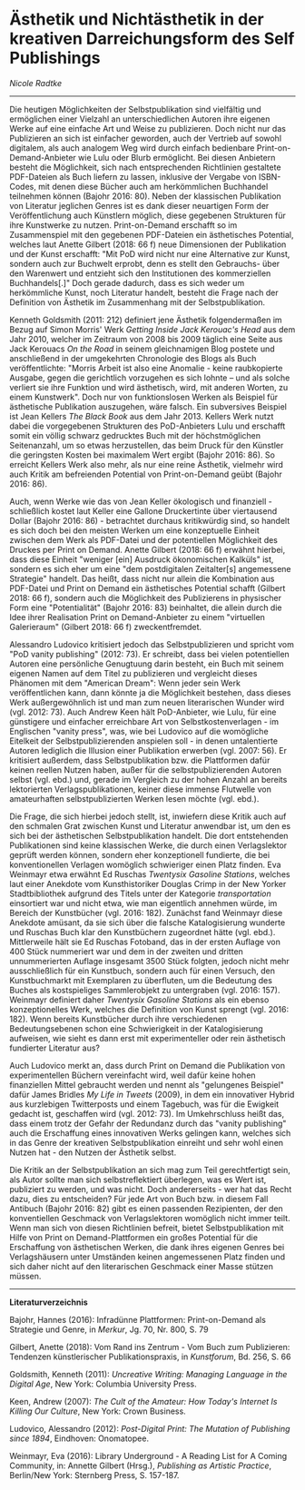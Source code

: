 # Ästhetik und Nichtästhetik in der kreativen Darreichungsform des Self Publishings

*Nicole Radtke*
___
Die heutigen Möglichkeiten der Selbstpublikation sind vielfältig und ermöglichen einer Vielzahl an unterschiedlichen Autoren ihre eigenen Werke auf eine einfache Art und Weise zu publizieren. Doch nicht nur das Publizieren an sich ist einfacher geworden, auch der Vertrieb auf sowohl digitalem, als auch analogem Weg wird durch einfach bedienbare Print-on-Demand-Anbieter wie Lulu oder Blurb ermöglicht. Bei diesen Anbietern besteht die Möglichkeit, sich nach entsprechenden Richtlinien gestaltete PDF-Dateien als Buch liefern zu lassen, inklusive der Vergabe von ISBN-Codes, mit denen diese Bücher auch am herkömmlichen Buchhandel teilnehmen können (Bajohr 2016: 80).
Neben der klassischen Publikation von Literatur jeglichen Genres ist es dank dieser neuartigen Form der Veröffentlichung auch Künstlern möglich, diese gegebenen Strukturen für ihre Kunstwerke zu nutzen. Print-on-Demand erschafft so im Zusammenspiel mit den gegebenen PDF-Dateien ein ästhetisches Potential, welches laut Anette Gilbert (2018: 66 f) neue Dimensionen der Publikation und der Kunst erschafft: "Mit PoD wird nicht nur eine Alternative zur Kunst, sondern auch zur Buchwelt erprobt, denn es stellt den Gebrauchs- über den Warenwert und entzieht sich den Institutionen des kommerziellen Buchhandels[.]"
Doch gerade dadurch, dass es sich weder um herkömmliche Kunst, noch Literatur handelt, besteht die Frage nach der Definition von Ästhetik im Zusammenhang mit der Selbstpublikation.

Kenneth Goldsmith (2011: 212) definiert jene Ästhetik folgendermaßen im Bezug auf Simon Morris' Werk *Getting Inside Jack Kerouac's Head* aus dem Jahr 2010, welcher im Zeitraum von 2008 bis 2009 täglich eine Seite aus Jack Kerouacs *On the Road* in seinem gleichnamigen Blog postete und anschließend in der umgekehrten Chronologie des Blogs als Buch veröffentlichte: "Morris Arbeit ist also eine Anomalie - keine raubkopierte Ausgabe, gegen die gerichtlich vorzugehen es sich lohnte – und als solche verliert sie ihre Funktion und wird ästhetisch, wird, mit anderen Worten, zu einem Kunstwerk". Doch nur von funktionslosen Werken als Beispiel für ästhetische Publikation auszugehen, wäre falsch. Ein subversives Beispiel ist Jean Kellers *The Black Book* aus dem Jahr 2013. Kellers Werk nutzt dabei die vorgegebenen Strukturen des PoD-Anbieters Lulu und erschafft somit ein völlig schwarz gedrucktes Buch mit der höchstmöglichen Seitenanzahl, um so etwas herzustellen, das beim Druck für den Künstler die geringsten Kosten bei maximalem Wert ergibt (Bajohr 2016: 86). So erreicht Kellers Werk also mehr, als nur eine reine Ästhetik, vielmehr wird auch Kritik am befreienden Potential von Print-on-Demand geübt (Bajohr 2016: 86).

Auch, wenn Werke wie das von Jean Keller ökologisch und finanziell - schließlich kostet laut Keller eine Gallone Druckertinte über viertausend Dollar (Bajohr 2016: 86) - betrachtet durchaus kritikwürdig sind, so handelt es sich doch bei den meisten Werken um eine konzeptuelle Einheit zwischen dem Werk als PDF-Datei und der potentiellen Möglichkeit des Druckes per Print on Demand. Anette Gilbert (2018: 66 f) erwähnt hierbei, dass diese Einheit "weniger [ein] Ausdruck ökonomischen Kalküls" ist, sondern es sich eher um eine "dem postdigitalen Zeitalter[s] angemessene Strategie" handelt. Das heißt, dass nicht nur allein die Kombination aus PDF-Datei und Print on Demand ein ästhetisches Potential schafft (Gilbert 2018: 66 f), sondern auch die Möglichkeit des Publizierens in physischer Form eine "Potentialität" (Bajohr 2016: 83) beinhaltet, die allein durch die Idee ihrer Realisation Print on Demand-Anbieter zu einem "virtuellen Galerieraum" (Gilbert 2018: 66 f) zweckentfremdet.

Alessandro Ludovico kritisiert jedoch das Selbstpublizieren und spricht vom "PoD vanity publishing" (2012: 73). Er schreibt, dass bei vielen potentiellen Autoren eine persönliche Genugtuung darin besteht, ein Buch mit seinem eigenen Namen auf dem Titel zu publizieren und vergleicht dieses Phänomen mit dem "American Dream": Wenn jeder sein Werk veröffentlichen kann, dann könnte ja die Möglichkeit bestehen, dass dieses Werk außergewöhnlich ist und man zum neuen literarischen Wunder wird (vgl. 2012: 73).
Auch Andrew Keen hält PoD-Anbieter, wie Lulu, für eine günstigere und einfacher erreichbare Art von Selbstkostenverlagen - im Englischen "vanity press", was, wie bei Ludovico auf die womögliche Eitelkeit der Selbstpublizierenden anspielen soll - in denen untalentierte Autoren lediglich die Illusion einer Publikation erwerben (vgl. 2007: 56). Er kritisiert außerdem, dass Selbstpublikation bzw. die Plattformen dafür keinen reellen Nutzen haben, außer für die selbstpublizierenden Autoren selbst (vgl. ebd.) und, gerade im Vergleich zu der hohen Anzahl an bereits lektorierten Verlagspublikationen, keiner diese immense Flutwelle von amateurhaften selbstpublizierten Werken lesen möchte (vgl. ebd.). 

Die Frage, die sich hierbei jedoch stellt, ist, inwiefern diese Kritik auch auf den schmalen Grat zwischen Kunst und Literatur anwendbar ist, um den es sich bei der ästhetischen Selbstpublikation handelt. Die dort entstehenden Publikationen sind keine klassischen Werke, die durch einen Verlagslektor geprüft werden können, sondern eher konzeptionell fundierte, die bei konventionellen Verlagen womöglich schwieriger einen Platz finden. Eva Weinmayr etwa erwähnt Ed Ruschas *Twentysix Gasoline Stations*,  welches laut einer Anekdote vom Kunsthistoriker Douglas Crimp in der New Yorker Stadtbibliothek aufgrund des Titels unter der Kategorie *transportation* einsortiert war und nicht etwa, wie man eigentlich annehmen würde, im Bereich der Kunstbücher (vgl. 2016: 182). Zunächst fand Weinmayr diese Anekdote amüsant, da sie sich über die falsche Katalogisierung wunderte und  Ruschas Buch klar den Kunstbüchern zugeordnet hätte (vgl. ebd.). Mittlerweile hält sie Ed Ruschas Fotoband, das in der ersten Auflage von 400 Stück nummeriert war und dem in der zweiten und dritten unnummerierten Auflage insgesamt 3500 Stück folgten, jedoch nicht mehr ausschließlich für ein Kunstbuch, sondern auch für einen Versuch, den Kunstbuchmarkt mit Exemplaren zu überfluten, um die Bedeutung des Buches als kostspieliges Sammlerobjekt zu untergraben (vgl. 2016: 157). Weinmayr definiert daher *Twentysix Gasoline Stations* als ein ebenso konzeptionelles Werk, welches die Definition von Kunst sprengt (vgl. 2016: 182). Wenn bereits Kunstbücher durch ihre verschiedenen Bedeutungsebenen schon eine Schwierigkeit in der Katalogisierung aufweisen, wie sieht es dann erst mit experimenteller oder rein ästhetisch fundierter Literatur aus?

Auch Ludovico merkt an, dass durch Print on Demand die Publikation von experimentellen Büchern vereinfacht wird, weil dafür keine hohen finanziellen Mittel gebraucht werden und nennt als "gelungenes Beispiel" dafür James Bridles *My Life in Tweets* (2009), in dem ein innovativer Hybrid aus kurzlebigen Twitterposts und einem Tagebuch, was für die Ewigkeit gedacht ist, geschaffen wird (vgl. 2012: 73). Im Umkehrschluss heißt das, dass einem trotz der Gefahr der Redundanz durch das "vanity publishing" auch die Erschaffung eines innovativen Werks gelingen kann, welches sich in das Genre der kreativen Selbstpublikation einreiht und sehr wohl einen Nutzen hat - den Nutzen der Ästhetik selbst.

Die Kritik an der Selbstpublikation an sich mag zum Teil gerechtfertigt sein, als Autor sollte man sich selbstreflektiert überlegen, was es Wert ist, publiziert zu werden, und was nicht. Doch andererseits - wer hat das Recht dazu, dies zu entscheiden? Für jede Art von Buch bzw. in diesem Fall Antibuch (Bajohr 2016: 82) gibt es einen passenden Rezipienten, der den konventiellen Geschmack von Verlagslektoren womöglich nicht immer teilt. Wenn man sich von diesen Richtlinien befreit, bietet Selbstpublikation mit Hilfe von Print on Demand-Plattformen ein großes Potential für die Erschaffung von ästhetischen Werken, die dank ihres eigenen Genres bei Verlagshäusern unter Umständen keinen angemessenen Platz finden und sich daher nicht auf den literarischen Geschmack einer Masse stützen müssen. 

____
**Literaturverzeichnis**

Bajohr, Hannes (2016): Infradünne Plattformen: Print-on-Demand als Strategie und Genre, in *Merkur*, Jg. 70, Nr. 800, S. 79

Gilbert, Anette (2018): Vom Rand ins Zentrum - Vom Buch zum Publizieren: Tendenzen künstlerischer Publikationspraxis, in *Kunstforum*, Bd. 256, S. 66

Goldsmith, Kenneth (2011): *Uncreative Writing: Managing Language in the Digital Age*, New York: Columbia University Press.

Keen, Andrew (2007): *The Cult of the Amateur: How Today's Internet Is Killing Our Culture*, New York: Crown Business.

Ludovico, Alessandro (2012): *Post-Digital Print: The Mutation of Publishing since 1894*, Eindhoven: Onomatopee.

Weinmayr, Eva (2016): Library Underground - A Reading List for A Coming Community, in: Annette Gilbert (Hrsg.), *Publishing as Artistic Practice*, Berlin/New York: Sternberg Press, S. 157-187.

